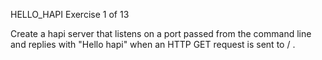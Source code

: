  HELLO_HAPI
 Exercise 1 of 13

Create a hapi server that listens on a port passed from the command line and
replies with "Hello hapi" when an HTTP GET request is sent to / .

